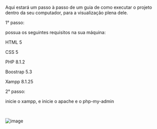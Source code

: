 Aqui estará um passo à passo de um guia de como executar o projeto dentro da seu computador, para a visualização plena dele.

1° passo:

possua os seguintes requisitos na sua máquina:

HTML 5

CSS 5

PHP 8.1.2

Boostrap 5.3

Xampp 8.1.25

2° passo:

inicie o xampp, e inicie o apache e o php-my-admin

<br>

![image](https://github.com/user-attachments/assets/dd58cf0c-2169-487c-b908-6599f653125d)

<br>

